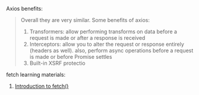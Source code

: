 Axios benefits: 
> Overall they are very similar. Some benefits of axios:
> 1. Transformers: allow performing transforms on data before a request is made or after a response is received
> 2. Interceptors: allow you to alter the request or response entirely (headers as well). also, perform async operations before a request is made or before Promise settles
> 3. Built-in XSRF protectio

fetch learning materials: 
1. [Introduction to fetch()](https://developers.google.com/web/updates/2015/03/introduction-to-fetch)
